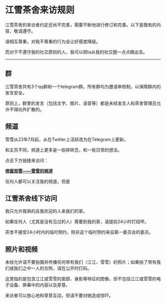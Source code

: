 # 江雪茶舍来访规则

江雪茶舍的来访者约定还尚不完善，需要不断地进行修订和完善。以下是既有的内容，敬请遵守。

请相互尊重。对我不尊重的行为会让好感度降级。

而对于不遵守我的社交原则的人，我可以把ta从我的社交圈一点点踢出去。

---

## 群

江雪茶舍共有3个qq群和一个telegram群。所有群均为邀请审核制，以保障群内的发言安全。

原则上，群里的发言（包括文字、图片、语音等）都是未经发言人和茶舍管理员允许不得向外扩散的。

## 频道

雪雪从23年7月起，从在Twitter上活跃改为在Telegram上更新。

和主页不同，频道上更多是一些碎碎念，和一些日常的想法。

点击下方链接来访问：

[**倚窗观雪——雪雪的频道**](https://t.me/+UxLJyAGc2fkxMGM1)

任何人都可以关注我的频道，但是

## 江雪茶舍线下访问

我只允许我熟的且我欢迎的人来我们的家。

如果任何人（尤其是没有见过的人）需要到我的家，请提前24小时打招呼。

茶舍不接受24小时内的临时预约，除非这个临时预约来自第一委员会的委员。

## 照片和视频

未经允许请不要拍摄并传播任何带有我们（江江、雪雪）的照片；如果拍了带有我们或我们之中一人的合照，请在公开时打码。

这里指的是包含江江或雪雪的面部、身影等特征的图像，但不包括江江或雪雪的电子设备、屏幕中的内容以及芽芽。

来访者可以放心地和芽芽互动，但请不要对她造成惊吓。
